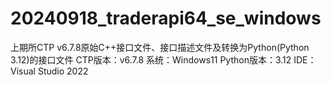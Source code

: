 # 20240918_traderapi64_se_windows
上期所CTP v6.7.8原始C++接口文件、接口描述文件及转换为Python(Python 3.12)的接口文件
CTP版本：v6.7.8
系统：Windows11
Python版本：3.12
IDE：Visual Studio 2022
